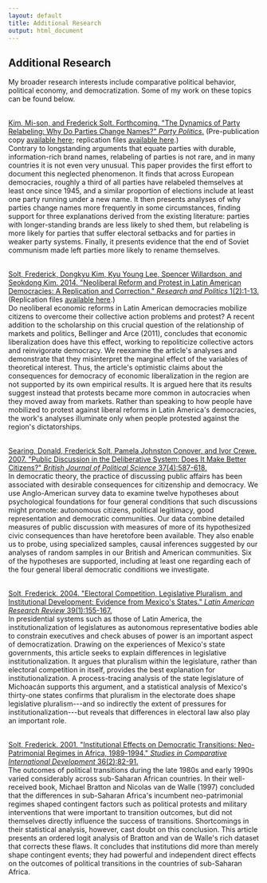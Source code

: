 ```yaml
---
layout: default
title: Additional Research
output: html_document
---
```


## Additional Research

My broader research interests include comparative political behavior, political economy, and democratization.  Some of my work on these topics can be found below.
<br /><br />

[Kim, Mi-son, and Frederick Solt.  Forthcoming.  "The Dynamics of Party Relabeling: Why Do Parties Change Names?"  _Party Politics_.](http://ppq.sagepub.com/content/early/2015/09/24/1354068815603240.full.pdf) (Pre-publication copy [available here](/papers/KimSolt2015pre); replication files [available here](http://dx.doi.org/10.7910/DVN/NZQIWM).)<br />
Contrary to longstanding arguments that equate parties with durable, information-rich brand names, relabeling of parties is not rare, and in many countries it is not even very unusual.  This paper provides the first effort to document this neglected phenomenon.  It finds that across European democracies, roughly a third of all parties have relabeled themselves at least once since 1945, and a similar proportion of elections include at least one party running under a new name.  It then presents analyses of why parties change names more frequently in some circumstances, finding support for three explanations derived from the existing literature: parties with longer-standing brands are less likely to shed them, but relabeling is more likely for parties that suffer electoral setbacks and for parties in weaker party systems.  Finally, it presents evidence that the end of Soviet communism made left parties more likely to rename themselves.<br /><br />

<a href="/papers/Soltetal2014" rel="self">Solt, Frederick, Dongkyu Kim, Kyu Young Lee, Spencer Willardson, and Seokdong Kim. 2014. "Neoliberal Reform and Protest in Latin American Democracies: A Replication and Correction." _Research and Politics_ 1(2):1-13.</a>  (Replication files <a href="http://dx.doi.org/10.7910/DVN/26391" rel="self">available here</a>.)<br />
Do neoliberal economic reforms in Latin American democracies mobilize citizens to overcome their collective action problems and protest? A recent addition to the scholarship on this crucial question of the relationship of markets and politics, Bellinger and Arce (2011), concludes that economic liberalization does have this effect, working to repoliticize collective actors and reinvigorate democracy. We reexamine the article's analyses and demonstrate that they misinterpret the marginal effect of the variables of theoretical interest. Thus, the article's optimistic claims about the consequences for democracy of economic liberalization in the region are not supported by its own empirical results. It is argued here that its results suggest instead that protests became more common in autocracies when they moved away from markets. Rather than speaking to how people have mobilized to protest against liberal reforms in Latin America's democracies, the work's analyses illuminate only when people protested against the region's dictatorships.<br /><br />

<a href="/papers/SSCC2007" rel="self">Searing, Donald, Frederick Solt, Pamela Johnston Conover, and Ivor Crewe.  2007.  "Public Discussion in the Deliberative System: Does It Make Better Citizens?"  _British Journal of Political Science_ 37(4):587-618.</a><br />
In democratic theory, the practice of discussing public affairs has been associated with desirable consequences for citizenship and democracy.  We use Anglo-American survey data to examine twelve hypotheses about psychological foundations for four general conditions that such discussions might promote: autonomous citizens, political legitimacy, good representation and democratic communities.  Our data combine detailed measures of public discussion with measures of more of its hypothesized civic consequences than have heretofore been available.  They also enable us to probe, using specialized samples, causal inferences suggested by our analyses of random samples in our British and American communities.  Six of the hypotheses are supported, including at least one regarding each of the four general liberal democratic conditions we investigate.<br /><br />


<a href="/papers/Solt2004LARR" rel="self">Solt, Frederick. 2004. "Electoral Competition, Legislative Pluralism, and Institutional Development: Evidence from Mexico's States." _Latin American Research Review_ 39(1):155-167.</a><br />
In presidential systems such as those of Latin America, the institutionalization of legislatures as autonomous representative bodies able to constrain executives and check abuses of power is an important aspect of democratization. Drawing on the experiences of Mexico's state governments, this article seeks to explain differences in legislative institutionalization. It argues that pluralism within the legislature, rather than electoral competition in itself, provides the best explanation for institutionalization. A process-tracing analysis of the state legislature of Michoacán supports this argument, and a statistical analysis of Mexico's thirty-one states confirms that pluralism in the electorate does shape legislative pluralism---and so indirectly the extent of pressures for institutionalization---but reveals that differences in electoral law also play an important role.<br /><br />

<a href="/papers/Solt2001" rel="self">Solt, Frederick. 2001.  "Institutional Effects on Democratic Transitions: Neo-Patrimonial Regimes in Africa, 1989-1994." _Studies in Comparative International Development_ 36(2):82-91.</a><br />
The outcomes of political transitions during the late 1980s and early 1990s varied considerably across sub-Saharan African countries. In their well-received book, Michael Bratton and Nicolas van de Walle (1997) concluded that the differences in sub-Saharan Africa's incumbent neo-patrimonial regimes shaped contingent factors such as political protests and military interventions that were important to transition outcomes, but did not themselves directly influence the success of transitions.  Shortcomings in their statistical analysis, however, cast doubt on this conclusion.  This article presents an ordered logit analysis of Bratton and van de Walle's rich dataset that corrects these flaws. It concludes that institutions did more than merely shape contingent events; they had powerful and independent direct effects on the outcomes of political transitions in the countries of sub-Saharan Africa.<br /><br />
